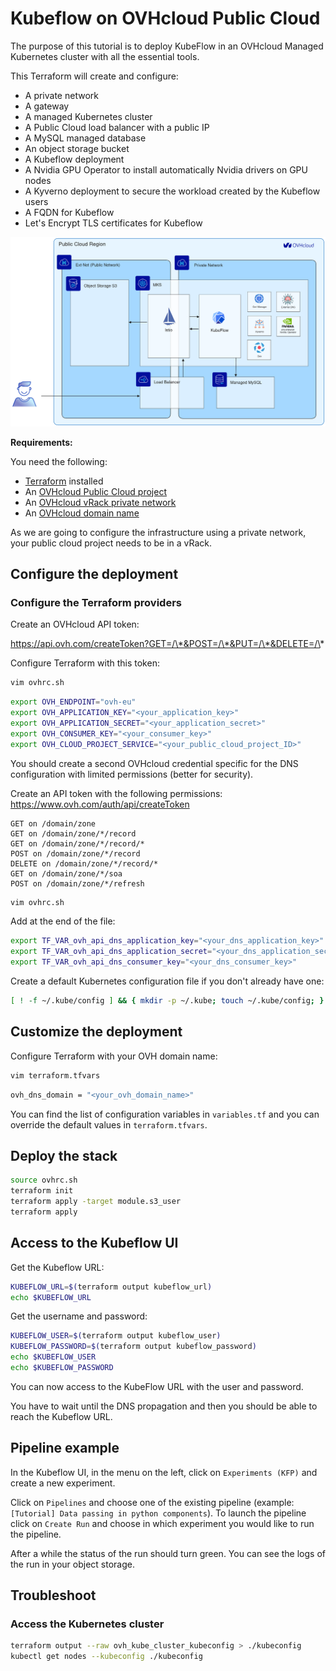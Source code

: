 # Kubeflow on OVHcloud Public Cloud

The purpose of this tutorial is to deploy KubeFlow in an OVHcloud Managed Kubernetes cluster with all the essential tools.

This Terraform will create and configure:

* A private network
* A gateway
* A managed Kubernetes cluster
* A Public Cloud load balancer with a public IP
* A MySQL managed database
* An object storage bucket
* A Kubeflow deployment
* A Nvidia GPU Operator to install automatically Nvidia drivers on GPU nodes
* A Kyverno deployment to secure the workload created by the Kubeflow users
* A FQDN for Kubeflow
* Let's Encrypt TLS certificates for Kubeflow

![Kubeflow on OVHcloud Public Cloud](./img/kubeflow-public-cloud.png)

**Requirements:**

You need the following:
* [Terraform](https://www.terraform.io/) installed
* An [OVHcloud Public Cloud project](https://www.ovhcloud.com/en/public-cloud/)
* An [OVHcloud vRack private network](https://www.ovhcloud.com/en/network/vrack/)
* An [OVHcloud domain name](https://www.ovhcloud.com/en/domains/)

As we are going to configure the infrastructure using a private network, your public cloud project needs to be in a vRack.

## Configure the deployment

### Configure the Terraform providers

Create an OVHcloud API token:

https://api.ovh.com/createToken?GET=/\*&POST=/\*&PUT=/\*&DELETE=/\*

Configure Terraform with this token:

```bash
vim ovhrc.sh
```

```bash
export OVH_ENDPOINT="ovh-eu"
export OVH_APPLICATION_KEY="<your_application_key>"
export OVH_APPLICATION_SECRET="<your_application_secret>"
export OVH_CONSUMER_KEY="<your_consumer_key>"
export OVH_CLOUD_PROJECT_SERVICE="<your_public_cloud_project_ID>"
```

You should create a second OVHcloud credential specific for the DNS configuration with limited permissions (better for security).

Create an API token with the following permissions:
https://www.ovh.com/auth/api/createToken

```
GET on /domain/zone
GET on /domain/zone/*/record
GET on /domain/zone/*/record/*
POST on /domain/zone/*/record
DELETE on /domain/zone/*/record/*
GET on /domain/zone/*/soa
POST on /domain/zone/*/refresh
```

```bash
vim ovhrc.sh
```

Add at the end of the file:

```bash
export TF_VAR_ovh_api_dns_application_key="<your_dns_application_key>"
export TF_VAR_ovh_api_dns_application_secret="<your_dns_application_secret>"
export TF_VAR_ovh_api_dns_consumer_key="<your_dns_consumer_key>"
```

Create a default Kubernetes configuration file if you don't already have one:

```bash
[ ! -f ~/.kube/config ] && { mkdir -p ~/.kube; touch ~/.kube/config; }
```

## Customize the deployment

Configure Terraform with your OVH domain name:

```bash
vim terraform.tfvars
```

```bash
ovh_dns_domain = "<your_ovh_domain_name>"
```

You can find the list of configuration variables in `variables.tf` and you can override the default values in `terraform.tfvars`.

## Deploy the stack

```bash
source ovhrc.sh
terraform init
terraform apply -target module.s3_user
terraform apply
```

## Access to the Kubeflow UI

Get the Kubeflow URL:

```bash
KUBEFLOW_URL=$(terraform output kubeflow_url)
echo $KUBEFLOW_URL
```

Get the username and password:

```bash
KUBEFLOW_USER=$(terraform output kubeflow_user)
KUBEFLOW_PASSWORD=$(terraform output kubeflow_password)
echo $KUBEFLOW_USER
echo $KUBEFLOW_PASSWORD
```

You can now access to the KubeFlow URL with the user and password.

You have to wait until the DNS propagation and then you should be able to reach the Kubeflow URL.

## Pipeline example

In the Kubeflow UI, in the menu on the left, click on `Experiments (KFP)` and create a new experiment.

Click on `Pipelines` and choose one of the existing pipeline (example: `[Tutorial] Data passing in python components`).
To launch the pipeline click on `Create Run` and choose in which experiment you would like to run the pipeline.

After a while the status of the run should turn green. You can see the logs of the run in your object storage.

## Troubleshoot

### Access the Kubernetes cluster

```bash
terraform output --raw ovh_kube_cluster_kubeconfig > ./kubeconfig
kubectl get nodes --kubeconfig ./kubeconfig
```
